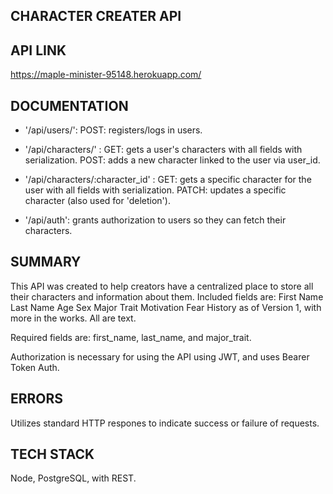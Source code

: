 ## CHARACTER CREATER API

## API LINK

https://maple-minister-95148.herokuapp.com/

## DOCUMENTATION

* '/api/users/':
    POST: registers/logs in users.

* '/api/characters/' :
    GET: gets a user's characters with all fields with serialization.
    POST: adds a new character linked to the user via user_id.

* '/api/characters/:character_id' :
    GET: gets a specific character for the user with all fields with serialization.
    PATCH: updates a specific character (also used for 'deletion').

* '/api/auth': grants authorization to users so they can fetch their characters.

## SUMMARY

This API was created to help creators have a centralized place to store all their characters and information about them. Included fields are:
  First Name
  Last Name
  Age
  Sex
  Major Trait
  Motivation
  Fear
  History
as of Version 1, with more in the works. All are text.

Required fields are: first_name, last_name, and major_trait.

Authorization is necessary for using the API using JWT, and uses Bearer Token Auth.

## ERRORS

Utilizes standard HTTP respones to indicate success or failure of requests.

## TECH STACK

Node, PostgreSQL, with REST.
